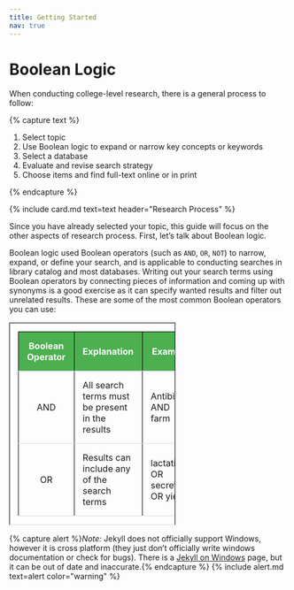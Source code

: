 ```yaml
---
title: Getting Started
nav: true
--- 
```


# Boolean Logic
When conducting college-level research, there is a general process to follow:

{% capture text %}

1. Select topic
2. Use Boolean logic to expand or narrow key concepts or keywords
3. Select a database
4. Evaluate and revise search strategy
5. Choose items and find full-text online or in print

{% endcapture %}

{% include card.md text=text header="Research Process" %}

Since you have already selected your topic, this guide will focus on the other aspects of research process. First, let’s talk about Boolean logic. 

Boolean logic used Boolean operators (such as `AND`, `OR`, `NOT`) to narrow, expand, or define your search, and is applicable to conducting searches in library catalog and most databases. Writing out your search terms using Boolean operators by connecting pieces of information and coming up with synonyms is a good exercise as it can specify wanted results and filter out unrelated results. These are some of the most common Boolean operators you can use:

<html>
   <head>
      <style>
         table, td, th {
            border: 1px solid black;
            border-collapse: collapse;
            padding: 15px;
            border-bottom: 1px solid #ddd;
            width: 300px;
            tr:hover {background-color: #f1b300;}
         }
         th {
  background-color: #4CAF50;
  color: white;
            }
      </style>
   </head>
   <body>
      <table>
         <tr>
            <th>Boolean Operator</th>
            <th>Explanation</th>
            <th>Example</th>
         </tr>
         <tr>
            <td style="text-align:Center">AND</td>
            <td style="text-align:Left">All search terms must be present in the results</td>
            <td style="text-align:Left">Antibiotic AND farm</td>
         </tr>
         <tr>
            <td style="text-align:Center">OR</td>
            <td style="text-align:Left">Results can include any of the search terms</td>
            <td style="text-align:Left">lactation OR secretion OR yield</td>
         </tr>
      </table>
   </body>
</html>


{% capture alert %}*Note:* Jekyll does not officially support Windows, however it is cross platform (they just don’t officially write windows documentation or check for bugs).
There is a [Jekyll on Windows](https://jekyllrb.com/docs/windows/#installation) page, but it can be out of date and inaccurate.{% endcapture %}
{% include alert.md text=alert color="warning" %}



